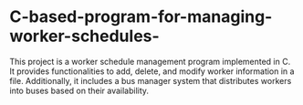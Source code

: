 # C-based-program-for-managing-worker-schedules-
This project is a worker schedule management program implemented in C. It provides functionalities to add, delete, and modify worker information in a file. Additionally, it includes a bus manager system that distributes workers into buses based on their availability.
